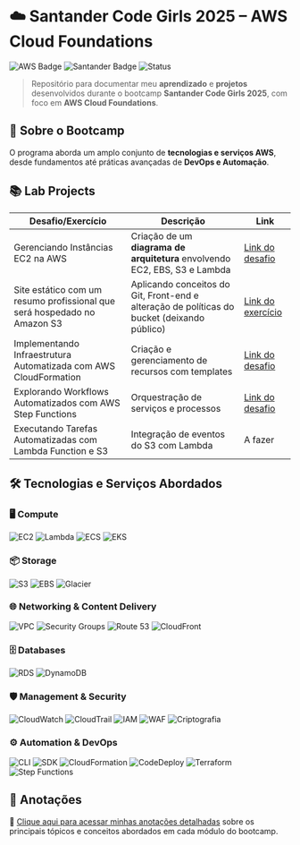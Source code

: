 # ☁️ Santander Code Girls 2025 – AWS Cloud Foundations  

![AWS Badge](https://img.shields.io/badge/AWS-Cloud-orange?style=for-the-badge&logo=amazonaws)
![Santander Badge](https://img.shields.io/badge/Santander%20Code%20Girls-2025-red?style=for-the-badge&logo=santander)
![Status](https://img.shields.io/badge/Status-Em%20Desenvolvimento-green?style=for-the-badge)

> Repositório para documentar meu **aprendizado** e **projetos** desenvolvidos durante o bootcamp **Santander Code Girls 2025**, com foco em **AWS Cloud Foundations**.  


## 🚀 Sobre o Bootcamp  
O programa aborda um amplo conjunto de **tecnologias e serviços AWS**, desde fundamentos até práticas avançadas de **DevOps e Automação**.  


## 📚 Lab Projects  

| Desafio/Exercício | Descrição | Link |
|-------------------|-----------|------|
| Gerenciando Instâncias EC2 na AWS | Criação de um **diagrama de arquitetura** envolvendo EC2, EBS, S3 e Lambda | [Link do desafio](./Desafios%20e%20Exercicios/Gerenciando%20Instâncias%20EC2/Diagrama%20AWS%20-%20EC2.png) |
| Site estático com um resumo profissional que será hospedado no Amazon S3 | Aplicando conceitos do Git, Front-end e alteração de políticas do bucket (deixando público) | [Link do exercício](https://desafioawsantander.s3.us-east-1.amazonaws.com/Resumo+Profissional/index.html)
| Implementando Infraestrutura Automatizada com AWS CloudFormation | Criação e gerenciamento de recursos com templates | [Link do desafio](./Anotações/GerenciamentoESeguranca/aws-cloudformation/Implementando%20sua%20Primeira%20Stack%20com%20AWS%20CloudFormation.md) |
| Explorando Workflows Automatizados com AWS Step Functions | Orquestração de serviços e processos | [Link do desafio](./Anotações/ServicosIntermediarios/aws-step-functions/Explorando%20Workflows%20Automatizados%20com%20AWS%20Step%20Functions.md) |
| Executando Tarefas Automatizadas com Lambda Function e S3 | Integração de eventos do S3 com Lambda | A fazer |

## 🛠️ Tecnologias e Serviços Abordados  

### 🖥️ **Compute**  
![EC2](https://img.shields.io/badge/Amazon%20EC2-FF9900?style=flat-square&logo=amazonec2&logoColor=white)
![Lambda](https://img.shields.io/badge/AWS%20Lambda-FF9900?style=flat-square&logo=awslambda&logoColor=white)
![ECS](https://img.shields.io/badge/Amazon%20ECS-FF9900?style=flat-square&logo=amazonaws&logoColor=white)
![EKS](https://img.shields.io/badge/Amazon%20EKS-FF9900?style=flat-square&logo=amazonaws&logoColor=white)

### 📦 **Storage**  
![S3](https://img.shields.io/badge/Amazon%20S3-569A31?style=flat-square&logo=amazons3&logoColor=white)
![EBS](https://img.shields.io/badge/Amazon%20EBS-232F3E?style=flat-square&logo=amazonaws&logoColor=white)
![Glacier](https://img.shields.io/badge/Amazon%20Glacier-232F3E?style=flat-square&logo=amazonaws&logoColor=white)

### 🌐 **Networking & Content Delivery**  
![VPC](https://img.shields.io/badge/Amazon%20VPC-232F3E?style=flat-square&logo=amazonaws&logoColor=white)
![Security Groups](https://img.shields.io/badge/Security%20Groups-232F3E?style=flat-square&logo=amazonaws&logoColor=white)
![Route 53](https://img.shields.io/badge/Amazon%20Route%2053-232F3E?style=flat-square&logo=amazonaws&logoColor=white)
![CloudFront](https://img.shields.io/badge/Amazon%20CloudFront-232F3E?style=flat-square&logo=amazonaws&logoColor=white)

### 🗄️ **Databases**  
![RDS](https://img.shields.io/badge/Amazon%20RDS-527FFF?style=flat-square&logo=amazonrds&logoColor=white)
![DynamoDB](https://img.shields.io/badge/Amazon%20DynamoDB-4053D6?style=flat-square&logo=amazondynamodb&logoColor=white)

### 🛡️ **Management & Security**  
![CloudWatch](https://img.shields.io/badge/AWS%20CloudWatch-FF4F8B?style=flat-square&logo=amazonaws&logoColor=white)
![CloudTrail](https://img.shields.io/badge/AWS%20CloudTrail-FF4F8B?style=flat-square&logo=amazonaws&logoColor=white)
![IAM](https://img.shields.io/badge/AWS%20IAM-FF4F8B?style=flat-square&logo=amazonaws&logoColor=white)
![WAF](https://img.shields.io/badge/AWS%20WAF-FF4F8B?style=flat-square&logo=amazonaws&logoColor=white)
![Criptografia](https://img.shields.io/badge/Criptografia-232F3E?style=flat-square&logo=lock&logoColor=white)

### ⚙️ **Automation & DevOps**  
![CLI](https://img.shields.io/badge/AWS%20CLI-232F3E?style=flat-square&logo=aws&logoColor=white)
![SDK](https://img.shields.io/badge/AWS%20SDKs-232F3E?style=flat-square&logo=aws&logoColor=white)
![CloudFormation](https://img.shields.io/badge/AWS%20CloudFormation-232F3E?style=flat-square&logo=amazonaws&logoColor=white)
![CodeDeploy](https://img.shields.io/badge/AWS%20CodeDeploy-232F3E?style=flat-square&logo=amazonaws&logoColor=white)
![Terraform](https://img.shields.io/badge/Terraform-7B42BC?style=flat-square&logo=terraform&logoColor=white)
![Step Functions](https://img.shields.io/badge/AWS%20Step%20Functions-232F3E?style=flat-square&logo=amazonaws&logoColor=white)


## 📝 Anotações  

📎 [Clique aqui para acessar minhas anotações detalhadas](Anotações/README.md) sobre os principais tópicos e conceitos abordados em cada módulo do bootcamp.